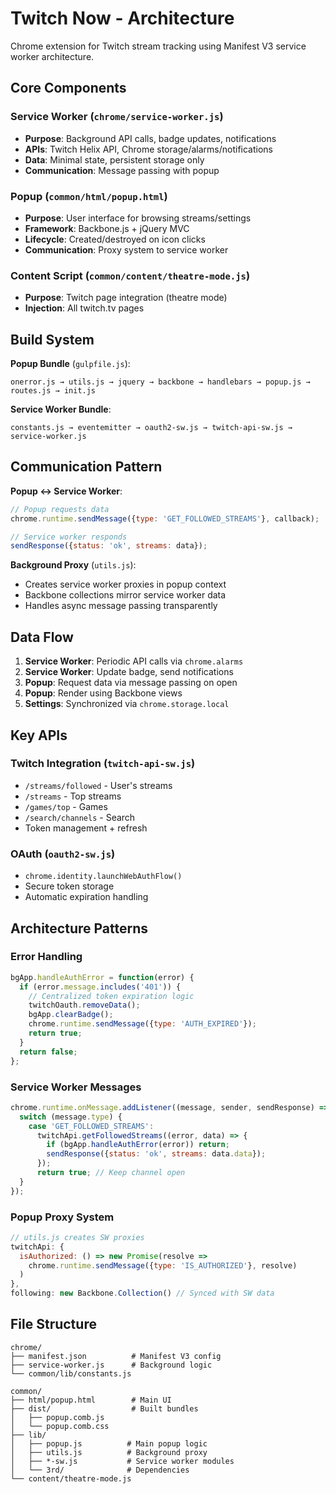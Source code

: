 # Twitch Now - Architecture

Chrome extension for Twitch stream tracking using Manifest V3 service worker architecture.

## Core Components

### Service Worker (`chrome/service-worker.js`)
- **Purpose**: Background API calls, badge updates, notifications
- **APIs**: Twitch Helix API, Chrome storage/alarms/notifications
- **Data**: Minimal state, persistent storage only
- **Communication**: Message passing with popup

### Popup (`common/html/popup.html`)
- **Purpose**: User interface for browsing streams/settings  
- **Framework**: Backbone.js + jQuery MVC
- **Lifecycle**: Created/destroyed on icon clicks
- **Communication**: Proxy system to service worker

### Content Script (`common/content/theatre-mode.js`)
- **Purpose**: Twitch page integration (theatre mode)
- **Injection**: All twitch.tv pages

## Build System

**Popup Bundle** (`gulpfile.js`):
```
onerror.js → utils.js → jquery → backbone → handlebars → popup.js → routes.js → init.js
```

**Service Worker Bundle**:
```  
constants.js → eventemitter → oauth2-sw.js → twitch-api-sw.js → service-worker.js
```

## Communication Pattern

**Popup ↔ Service Worker**:
```javascript
// Popup requests data
chrome.runtime.sendMessage({type: 'GET_FOLLOWED_STREAMS'}, callback);

// Service worker responds  
sendResponse({status: 'ok', streams: data});
```

**Background Proxy** (`utils.js`):
- Creates service worker proxies in popup context
- Backbone collections mirror service worker data
- Handles async message passing transparently

## Data Flow

1. **Service Worker**: Periodic API calls via `chrome.alarms`  
2. **Service Worker**: Update badge, send notifications
3. **Popup**: Request data via message passing on open
4. **Popup**: Render using Backbone views
5. **Settings**: Synchronized via `chrome.storage.local`

## Key APIs

### Twitch Integration (`twitch-api-sw.js`)
- `/streams/followed` - User's streams
- `/streams` - Top streams
- `/games/top` - Games  
- `/search/channels` - Search
- Token management + refresh

### OAuth (`oauth2-sw.js`)
- `chrome.identity.launchWebAuthFlow()`
- Secure token storage
- Automatic expiration handling

## Architecture Patterns

### Error Handling
```javascript
bgApp.handleAuthError = function(error) {
  if (error.message.includes('401')) {
    // Centralized token expiration logic
    twitchOauth.removeData();
    bgApp.clearBadge(); 
    chrome.runtime.sendMessage({type: 'AUTH_EXPIRED'});
    return true;
  }
  return false;
};
```

### Service Worker Messages
```javascript
chrome.runtime.onMessage.addListener((message, sender, sendResponse) => {
  switch (message.type) {
    case 'GET_FOLLOWED_STREAMS':
      twitchApi.getFollowedStreams((error, data) => {
        if (bgApp.handleAuthError(error)) return;
        sendResponse({status: 'ok', streams: data.data});
      });
      return true; // Keep channel open
  }
});
```

### Popup Proxy System  
```javascript
// utils.js creates SW proxies
twitchApi: {
  isAuthorized: () => new Promise(resolve => 
    chrome.runtime.sendMessage({type: 'IS_AUTHORIZED'}, resolve)
  )
},
following: new Backbone.Collection() // Synced with SW data
```

## File Structure

```
chrome/
├── manifest.json          # Manifest V3 config
├── service-worker.js      # Background logic
└── common/lib/constants.js

common/
├── html/popup.html        # Main UI
├── dist/                  # Built bundles
│   ├── popup.comb.js     
│   └── popup.comb.css
├── lib/
│   ├── popup.js          # Main popup logic  
│   ├── utils.js          # Background proxy
│   ├── *-sw.js           # Service worker modules
│   └── 3rd/              # Dependencies
└── content/theatre-mode.js
```